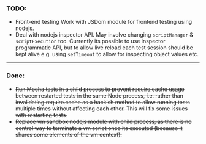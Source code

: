 ### TODO:
 - Front-end testing Work with JSDom module for frontend testing using nodejs.
- Deal with nodejs inspector API. May involve changing `scriptManager` & `scriptExecution` too. Currently its possible to use inspector programmatic API, but to allow live reload each test session should be kept alive e.g. using `setTimeout` to allow for inspecting object values etc.
___

 ### Done:
 - ~~Run Mocha tests in a child process to prevent require.cache usage between restarted tests in the same Node process, i.e. rather than invalidating require.cache as a hackish method to allow running tests multiple times without affecting each other. This will fix some issues with restarting tests.~~
 - ~~Replace vm sandbox nodejs module with child process, as there is no control way to terminate a vm script once its executed (because it shares some elements of the vm context).~~
